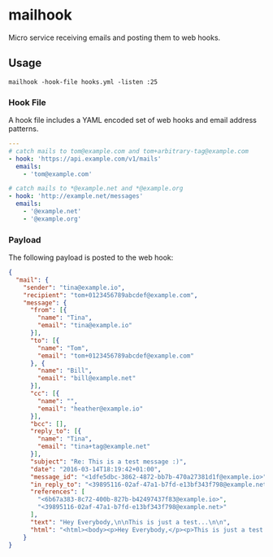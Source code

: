 # mailhook

Micro service receiving emails and posting them to web hooks.

## Usage

```
mailhook -hook-file hooks.yml -listen :25
```

### Hook File

A hook file includes a YAML encoded set of web hooks and email address
patterns.

```yaml
---
# catch mails to tom@example.com and tom+arbitrary-tag@example.com
- hook: 'https://api.example.com/v1/mails'
  emails:
    - 'tom@example.com'

# catch mails to *@example.net and *@example.org
- hook: 'http://example.net/messages'
  emails:
    - '@example.net'
    - '@example.org'
```

### Payload

The following payload is posted to the web hook:

```json
{
  "mail": {
    "sender": "tina@example.io",
    "recipient": "tom+0123456789abcdef@example.com",
    "message": {
      "from": [{
        "name": "Tina",
        "email": "tina@example.io"
      }],
      "to": [{
        "name": "Tom",
        "email": "tom+0123456789abcdef@example.com"
      }, {
        "name": "Bill",
        "email": "bill@example.net"
      }],
      "cc": [{
        "name": "",
        "email": "heather@example.io"
      }],
      "bcc": [],
      "reply_to": [{
        "name": "Tina",
        "email": "tina+tag@example.net"
      }],
      "subject": "Re: This is a test message :)",
      "date": "2016-03-14T18:19:42+01:00",
      "message_id": "<1dfe5dbc-3862-4872-bb7b-470a27381d1f@example.io>",
      "in_reply_to": "<39895116-02af-47a1-b7fd-e13bf343f798@example.net>",
      "references": [
        "<6b67a383-8c72-400b-827b-b42497437f83@example.io>",
        "<39895116-02af-47a1-b7fd-e13bf343f798@example.net>"
      ],
      "text": "Hey Everybody,\n\nThis is just a test...\n\n",
      "html": "<html><body><p>Hey Everybody,</p><p>This is just a test...</p></body></html>"
    }
}
```
